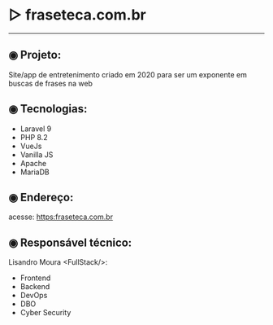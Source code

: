 # ▷ fraseteca.com.br
---

## ◉ Projeto:
Site/app de entretenimento criado em 2020 para ser um exponente em buscas de frases na web

## ◉ Tecnologias:
- Laravel 9
- PHP 8.2
- VueJs
- Vanilla JS
- Apache
- MariaDB

## ◉ Endereço:
acesse: [https:fraseteca.com.br](https:fraseteca.com.br)


## ◉ Responsável técnico:
Lisandro Moura \<FullStack\/>:
- Frontend
- Backend
- DevOps
- DBO
- Cyber Security



